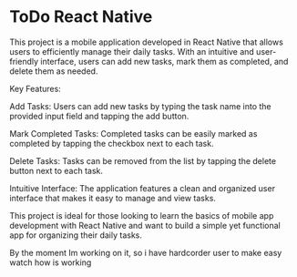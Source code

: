 
# ToDo React Native

This project is a mobile application developed in React Native that allows users to efficiently manage their daily tasks. With an intuitive and user-friendly interface, users can add new tasks, mark them as completed, and delete them as needed.

Key Features:

Add Tasks: Users can add new tasks by typing the task name into the provided input field and tapping the add button.

Mark Completed Tasks: Completed tasks can be easily marked as completed by tapping the checkbox next to each task.

Delete Tasks: Tasks can be removed from the list by tapping the delete button next to each task.

Intuitive Interface: The application features a clean and organized user interface that makes it easy to manage and view tasks.

This project is ideal for those looking to learn the basics of mobile app development with React Native and want to build a simple yet functional app for organizing their daily tasks.

By the moment Im working on it, so i have hardcorder user to make easy watch how is working

